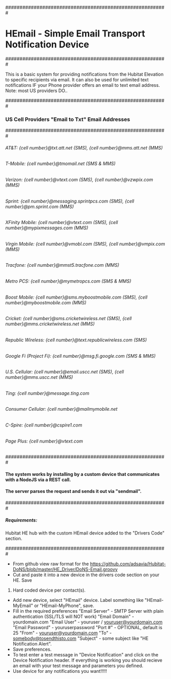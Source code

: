 #########################################################
# HEmail - Simple Email Transport Notification Device
#########################################################

This is a basic system for providing notifications from the Hubitat Elevation to 
specific recipients via email. It can also be used for unlimited text notifications IF your
Phone provider offers an email to text email address. Note: most US providers DO..

#########################################################
### US Cell Providers "Email to Txt" Email Addresses
#########################################################
###### AT&T: {cell number}@txt.att.net (SMS), {cell number}@mms.att.net (MMS)
###### T-Mobile: {cell number}@tmomail.net (SMS & MMS)
###### Verizon: {cell number}@vtext.com (SMS), {cell number}@vzwpix.com (MMS)
###### Sprint: {cell number}@messaging.sprintpcs.com (SMS), {cell number}@pm.sprint.com (MMS)
###### XFinity Mobile: {cell number}@vtext.com (SMS), {cell number}@mypixmessages.com (MMS)
###### Virgin Mobile: {cell number}@vmobl.com (SMS), {cell number}@vmpix.com (MMS)
###### Tracfone: {cell number}@mmst5.tracfone.com (MMS)
###### Metro PCS: {cell number}@mymetropcs.com (SMS & MMS)
###### Boost Mobile: {cell number}@sms.myboostmobile.com (SMS), {cell number}@myboostmobile.com (MMS)
###### Cricket: {cell number}@sms.cricketwireless.net (SMS), {cell number}@mms.cricketwireless.net (MMS)
###### Republic Wireless: {cell number}@text.republicwireless.com (SMS)
###### Google Fi (Project Fi): {cell number}@msg.fi.google.com (SMS & MMS)
###### U.S. Cellular: {cell number}@email.uscc.net (SMS), {cell number}@mms.uscc.net (MMS)
###### Ting: {cell number}@message.ting.com
###### Consumer Cellular: {cell number}@mailmymobile.net
###### C-Spire: {cell number}@cspire1.com
###### Page Plus: {cell number}@vtext.com
#########################################################
#### The system works by installing by a custom device that communicates with a NodeJS via a REST call.
#### The server parses the request and sends it out via "sendmail".
#########################################################

##### Requirements:

Hubitat HE hub with the custom HEmail device added to the "Drivers Code" section.

#########################################################

- From github view raw format for the https://github.com/adsavia/Hubitat-DoNS/blob/master/HE_Driver/DoNS-Email.groovy
- Cut and paste it into a new device in the drivers code section on your HE. Save

1) Hard coded device per contact(s).
- Add new device, select "HEmail" device. Label something like "HEmail-MyEmail" or "HEmail-MyPhone", save.
- Fill in the required preferences
	"Email Server"		- SMTP Server with plain authentication (SSL/TLS will NOT work)
	"Email Domain"		- yourdomain.com
	"Email User"		- youruser / youruser@yourdomain.com
	"Email Password"	- youruserpassword
	"Port #" 			- OPTIONAL, default is 25
	"From" 				- youruser@yourdomain.com
	"To" 				- somebody@tosendthisto.com
	"Subject" 			- some subject like "HE Notification Alert".
- Save preferences.
- To test enter a test message in "Device Notification" and click on the 
Device Notification header. If everything is working you should recieve an 
email with your test message and parameters you defined.
- Use device for any notifications you want!!!!!

